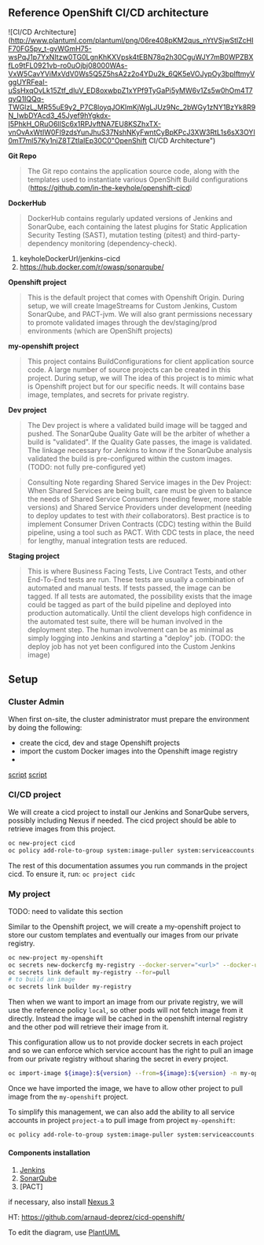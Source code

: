 ## Reference OpenShift CI/CD architecture

![CI/CD Architecture](http://www.plantuml.com/plantuml/png/06re408pKM2qus_nYtVSjwStlZcHIF70FG5pv_t-gvWGmH75-wsPqJ1p7YxNItzw0TG0LgnKhKXVpsk4tEBN78q2h30CguWJY7mB0WPZBXfLo9tFL0921vb-ro0uOjbj08000WAs-VxW5CavYViMxVdV0Ws5Q5Z5hsA2z2o4YDu2k_6QK5eVOJypOy3bpIftmyVggUYRFeaI-uSsHxqOvLk15Ztf_dluV_ED8oxwbpZ1xYPf9TyGaPi5yMW6v1Zs5w0hOm4T7qyQ1IQQq-TWGlzL_MR55uE9y2_P7C8loyqJOKlmKjWgLJUz9Nc_2bWGy1zNY1BzYk8R9N_IwbDYAcd3_45Jyef9hYgkdx-I5PhkH_ORuO6lISc6x1RPJvftNA7EU8KSZhxTX-vnOvAxWtIW0FI9zdsYunJhuS37NshNKyFwntCyBpKPcJ3XW3RtL1s6sX3OYI0mT7ml57Ky1njZ8TZtIaIEp30C0"OpenShift CI/CD Architecture")

**Git Repo**
> The Git repo contains the application source code, along with the templates used to instantiate various OpenShift Build configurations  (https://github.com/in-the-keyhole/openshift-cicd)

**DockerHub**
> DockerHub contains regularly updated versions of Jenkins and SonarQube, each containing the latest plugins for Static Application Security Testing (SAST), mutation testing (pitest) and third-party-dependency monitoring (dependency-check).  
1. keyholeDockerUrl/jenkins-cicd
1. https://hub.docker.com/r/owasp/sonarqube/

**Openshift project**
> This is the default project that comes with Openshift Origin. During setup, we will create ImageStreams for Custom Jenkins, Custom SonarQube, and PACT-jvm. We will also grant permissions necessary to promote validated images through the dev/staging/prod environments (which are OpenShift projects)

**my-openshift project**
> This project contains BuildConfigurations for client application source code. A large number of source projects can be created in this project.  During setup, we will The idea of this project is to mimic what is Openshift project but for our specific needs. It will contains base image, templates, and secrets for private registry.

**Dev project**
> The Dev project is where a validated build image will be tagged and pushed. The SonarQube Quality Gate will be the arbiter of whether a build is "validated". If the Quality Gate passes, the image is validated. The linkage necessary for Jenkins to know if the SonarQube analysis validated the build is pre-configured within the custom images. (TODO: not fully pre-configured yet)

> Consulting Note regarding Shared Service images in the Dev Project: When Shared Services are being built, care must be given to balance the needs of Shared Service Consumers (needing fewer, more stable versions) and Shared Service Providers under development (needing to deploy updates to test with *their* collaborators).  Best practice is to implement Consumer Driven Contracts (CDC) testing within the Build pipeline, using a tool such as PACT. With CDC tests in place, the need for lengthy, manual integration tests are reduced.


**Staging project**
> This is where Business Facing Tests, Live Contract Tests, and other End-To-End tests are run. These tests are usually a combination of automated and manual tests. If tests passed, the image can be tagged. If all tests are automated, the possibility exists that the image could be tagged as part of the build pipeline and deployed into production automatically. Until the client develops high confidence in the automated test suite, there will be human involved in the deployment step. The human involvement can be as minimal as simply logging into Jenkins and starting a "deploy" job. (TODO: the deploy job has not yet been configured into the Custom Jenkins image)



## Setup
### Cluster Admin 
When first on-site, the cluster administrator must prepare the environment by doing the following:
- create the cicd, dev and stage Openshift projects 
- import the custom Docker images into the Openshift image registry
- 

[script](cluster-administration.md)
[script](cluster-cleanup.md)

### CI/CD project

We will create a cicd project to install our Jenkins and SonarQube servers, possibly including Nexus if needed.
The cicd project should be able to retrieve images from this project.

```sh
oc new-project cicd
oc policy add-role-to-group system:image-puller system:serviceaccounts:cicd -n my-openshift
```

The rest of this documentation assumes you run commands in the project cicd. To ensure it, run: `oc project cidc`

### My project
TODO: need to validate this section

Similar to the Openshift project, we will create a my-openshift project to store our custom templates and eventually our images from our private registry.

```sh
oc new-project my-openshift
oc secrets new-dockercfg my-registry --docker-server="<url>" --docker-username="<username>" --docker-password="<password>" --docker-email="<email>"
oc secrets link default my-registry --for=pull
# to build an image
oc secrets link builder my-registry
```

Then when we want to import an image from our private registry, we will use the reference policy `local`, so other pods will not fetch image from it directly. Instead the image will be cached in the openshift internal registry and the other pod will retrieve their image from it.

This configuration allow us to not provide docker secrets in each project and so we can enforce which service account has the right to pull an image from our private registry without sharing the secret in every project.

```sh
oc import-image ${image}:${version} --from=${image}:${version} -n my-openshift -reference-policy=local --confirm
```

Once we have imported the image, we have to allow other project to pull image from the `my-openshift` project.

To simplify this management, we can also add the ability to all service accounts in project `project-a` to pull image from project `my-openshift`:

```sh
oc policy add-role-to-group system:image-puller system:serviceaccounts:project-a -n my-openshift
```




#### Components installation

1. [Jenkins](https://github.com/in-the-keyhole/openshift-jenkins-s2i)
1. [SonarQube](https://github.com/OWASP/sonarqube)
1. [PACT]

if necessary, also install [Nexus 3](https://github.com/arnaud-deprez/nexus3-docker)

HT: https://github.com/arnaud-deprez/cicd-openshift/

To edit the diagram, use [PlantUML](http://www.plantuml.com/plantuml/uml/bLFBJiCm4BpdAopkKU-eL4MjnEC2A0SE2277NbBJ-25dZLGX_fsrIHESLWLyiB8pQy_iUhFia7iCkYtGEeQMrHRHQYQL1u7AcgBRAkEuvvevBhQyWGftBR185t7Zfg6mKSYU2jQlURsu8i23i_DPlHZm2rf3KB8x1wRRg5Ta2Dgr7A7xmLOsU05CM0a9VKxxA2cjs8BVX3eNNYVuEjGdbHylgtjICDm_X1gOqbHOho9Q6oGxitjpfMX3X-3Fs4VAcDWOyd8ROstEspVA_gqHLKfEHhgZLDwZQJVqBjVNknVx7mjq_a2RiDEYGWcPowvkPglrN_HkmT1WvU_TlyRnruRt2KAJsoZJJ52IbaN2uaZEorJ5EGlTzxNZq1nG54GirJIYOnEFa2aioqLqHt0TL2jd4bnhTpdVUwKSygSjJev7qnCktbXwrMmmEquVYTuZGqf_HUG_YoKOIV_q5m00)
